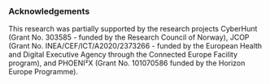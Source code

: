 ### Acknowledgements

This research was partially supported by the research projects CyberHunt (Grant No. 303585 - funded by the Research Council of Norway), JCOP (Grant No. INEA/CEF/ICT/A2020/2373266 - funded by the European Health and Digital Executive Agency through the Connected Europe Facility program), and PHOENI²X (Grant No. 101070586 funded by the Horizon Europe Programme).

